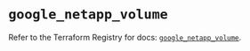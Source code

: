 # `google_netapp_volume`

Refer to the Terraform Registry for docs: [`google_netapp_volume`](https://registry.terraform.io/providers/hashicorp/google-beta/6.1.0/docs/resources/google_netapp_volume).
